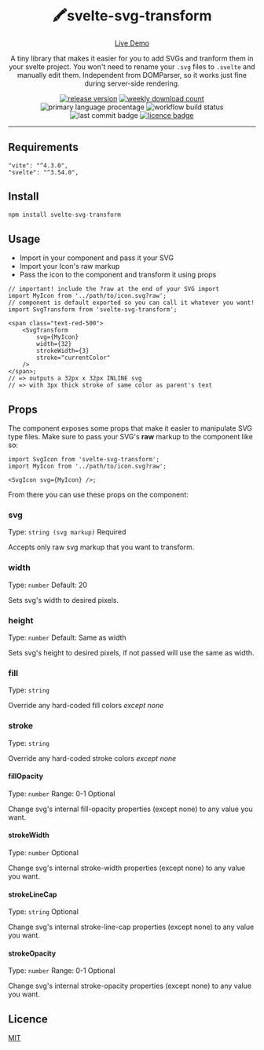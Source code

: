 <div align="center">

# 🖍️svelte-svg-transform

[Live Demo](https://bartektelec.github.io/svelte-svg-transform/)

A tiny library that makes it easier for you to add SVGs and tranform them in your svelte project.
You won't need to rename your `.svg` files to `.svelte` and manually edit them.
Independent from DOMParser, so it works just fine during server-side rendering.

[![release version](https://img.shields.io/npm/v/svelte-svg-transform)](https://www.npmjs.com/package/svelte-svg-transform) [![weekly download count](https://img.shields.io/npm/dm/svelte-svg-transform)](https://npmcharts.com/compare/svelte-svg-transform?interval=30&minimal=true) ![primary language procentage](https://img.shields.io/github/languages/top/bartektelec/svelte-svg-transform) ![workflow build status](https://img.shields.io/github/actions/workflow/status/bartektelec/svelte-svg-transform/npm-publish.yml) ![last commit badge](https://img.shields.io/github/last-commit/bartektelec/svelte-svg-transform) [![licence badge](https://img.shields.io/npm/l/svelte-svg-transform)](https://github.com/bartektelec/svelte-svg-transform/blob/main/LICENSE)

</div>
<hr />

## Requirements

```
"vite": "^4.3.0",
"svelte": "^3.54.0",
```

## Install

```sh
npm install svelte-svg-transform
```

## Usage

- Import in your component and pass it your SVG
- Import your Icon's raw markup
- Pass the icon to the component and transform it using props

```tsx
// important! include the ?raw at the end of your SVG import
import MyIcon from '../path/to/icon.svg?raw';
// component is default exported so you can call it whatever you want!
import SvgTransform from 'svelte-svg-transform';

<span class="text-red-500">
	<SvgTransform
		svg={MyIcon}
		width={32}
		strokeWidth={3}
		stroke="currentColor"
	/>
</span>;
// => outputs a 32px x 32px INLINE svg
// => with 3px thick stroke of same color as parent's text
```

## Props

The component exposes some props that make it easier to manipulate SVG type files.
Make sure to pass your SVG's **raw** markup to the component like so:

```tsx
import SvgIcon from 'svelte-svg-transform';
import MyIcon from '../path/to/icon.svg?raw';

<SvgIcon svg={MyIcon} />;
```

From there you can use these props on the component:

### svg

Type: `string (svg markup)`
Required

Accepts only raw svg markup that you want to transform.

### width

Type: `number`
Default: 20

Sets svg's width to desired pixels.

### height

Type: `number`
Default: Same as width

Sets svg's height to desired pixels, if not passed will use the same as width.

### fill

Type: `string`

Override any hard-coded fill colors _except none_

### stroke

Type: `string`

Override any hard-coded stroke colors _except none_

#### fillOpacity

Type: `number`
Range: 0-1
Optional

Change svg's internal fill-opacity properties (except none) to any value you want.

#### strokeWidth

Type: `number`
Optional

Change svg's internal stroke-width properties (except none) to any value you want.

#### strokeLineCap

Type: `string`
Optional

Change svg's internal stroke-line-cap properties (except none) to any value you want.

#### strokeOpacity

Type: `number`
Range: 0-1
Optional

Change svg's internal stroke-opacity properties (except none) to any value you want.

## Licence

[MIT](https://opensource.org/licenses/MIT)
